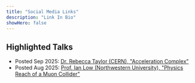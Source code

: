 ```yaml
---
title: "Social Media Links"
description: "Link In Bio"
showHero: false
---
```


## Highlighted Talks
* Posted Sep 2025: [Dr. Rebecca Taylor (CERN), "Acceleration Complex"](https://uchicago.hosted.panopto.com/Panopto/Pages/Viewer.aspx?id=8862b9ec-8ad5-41ea-8ab2-b330014c471e)
* Posted Aug 2025: [Prof. Ian Low (Northwestern University), "Physics Reach of a Muon Collider"](https://uchicago.hosted.panopto.com/Panopto/Pages/Viewer.aspx?id=fb4b15af-2d1e-48bd-bfdd-b3320004058c)

